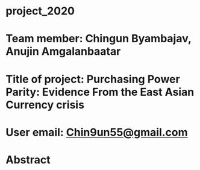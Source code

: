 # project_2020
# Team member: Chingun Byambajav, Anujin Amgalanbaatar
# Title of project: Purchasing Power Parity: Evidence From the East Asian Currency crisis
# User email: Chin9un55@gmail.com
# Abstract
